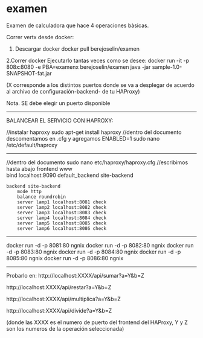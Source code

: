 # examen
Examen de calculadora que hace 4 operaciones bàsicas.

Correr vertx desde docker:

1. Descargar docker
docker pull berejoselin/examen

2.Correr docker
Ejecutarlo tantas veces como se desee:
docker run -it -p 808x:8080 -e PBA=examenx berejoselin/examen java -jar sample-1.0-SNAPSHOT-fat.jar

(X corresponde a los distintos puertos donde se va a desplegar de acuerdo al archivo de configuración-backend- de tu HAProxy)

Nota. SE debe elegir un puerto disponible
********************************************************************************************************************************
BALANCEAR EL SERVICIO CON HAPROXY:

//instalar haproxy
sudo apt-get install haproxy
//dentro del documento descomentamos en .cfg y agregamos ENABLED=1
sudo nano /etc/default/haproxy
***************************
//dentro del documento
sudo nano etc/haproxy/haproxy.cfg
//escribimos hasta abajo
frontend www   
    bind localhost:9090
    default_backend site-backend   

    backend site-backend
        mode http
        balance roundrobin
        server lamp1 localhost:8081 check
        server lamp2 localhost:8082 check
        server lamp3 localhost:8083 check
        server lamp4 localhost:8084 check
        server lamp5 localhost:8085 check
        server lamp6 localhost:8086 check

********************************************************
docker run -d -p 8081:80 ngnix
docker run -d -p 8082:80 ngnix
docker run -d -p 8083:80 ngnix
docker run -d -p 8084:80 ngnix
docker run -d -p 8085:80 ngnix
docker run -d -p 8086:80 ngnix

**************************************************************************
Probarlo en: 
http://localhost:XXXX/api/sumar?a=Y&b=Z

http://localhost:XXXX/api/restar?a=Y&b=Z

http://localhost:XXXX/api/multiplica?a=Y&b=Z

http://localhost:XXXX/api/divide?a=Y&b=Z

(donde las XXXX es el numero de puerto del frontend del HAProxy,
Y y Z son los numeros de la operación seleccionada)

